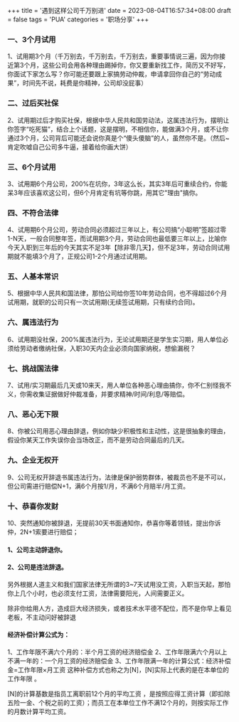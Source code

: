 +++
title = '遇到这样公司千万别进'
date =  2023-08-04T16:57:34+08:00
draft = false
tags = 'PUA'
categories = '职场分享'
+++

### 一、3个月试用
1、试用期3个月（千万别去，千万别去，千万别去，重要事情说三遍，因为你接近第3个月，这些公司会用各种理由踢掉你，你又要重新找工作，简历又不好写，你面试下家怎么写？你可能还要跟上家搞劳动仲裁，申请拿回你自己的“劳动成果”，时间先不说，耗费是你精神，公司却没屁事）

### 二、过后买社保
2、试用期过后才购买社保，根据中华人民共和国劳动法，这属违法行为，摆明让你签字“吃死猫”，结合上个话题，这是摆明，不相信你，能做满3个月，或不让你通过3个月，公司背后可能还会说你真是个“傻头傻脑”的人，虽然你不是。（然后~肯定吹嘘自己公司多牛逼，接着给你画大饼）

### 三、6个月试用
3、试用期6个月公司，200%在坑你，3年这么长，其实3年后可重续合约，你能呆3年应该喜欢这公司，但6个月肯定有坑等你跳，用其它"理由"搞你。

### 四、不符合法律
4、试用期6个月公司，劳动合同必须超过三年以上，有公司搞“小聪明”签超过零1-N天，一般合同整年签，而试用期3个月，劳动合同也最低要三年以上，比喻你今天入职到三年后的今天其实不足3年【除非零几天】，但不足3年，劳动合同试用期就不能填3个月了，正规公司1-2个月通过试用期。

### 五、人基本常识
5、根据中华人民共和国法律，那怕公司给你签10年劳动合同，也不得超过6个月试用期，就职的公司只有一次试用期(无续签试用期，只有续约合同)。

### 六、属违法行为
6、试用期没社保，200%属违法行为，无论试用期还是学生实习期，用人单位必须给劳动者缴纳社保，入职30天内企业必须向国家纳税，想偷漏税？

### 七、挑战国法律
7、试用/实习期最后几天或10来天，用人单位各种恶心理由搞你，你不仁别怪我不义，你需收集证据做好仲裁准备，并要求精神/时间/利息/等赔偿。

### 八、恶心无下限
8、你被公司用恶心理由辞退，例如你缺少积极性和主动性，这是很抽象的理由，假设你某天工作失误你会当场改正，而不是劳动合同最后的几天。

### 九、企业无权开
9、公司无权开辞退书属违法行为，法律是保护弱势群体，被裁员也不是不可以，但公司需进行赔偿N+1，满6个月按1/月，不满6个月赔半/月工资。

### 十、恭喜你发财
10、突然通知你被辞退，无提前30天书面通知你，恭喜你等着领钱，提出你诉仲，2N+1索要进行赔偿；
#### 1、公司主动辞退你。
#### 2、公司是违法辞退。
另外根据人道主义和我们国家法律无所谓的3~7天试用没工资，入职当天起，那怕你上几个小时，也必须支付工资，法律需要阳光，人间需要正义。

除非你给用人方，造成巨大经济损失，或者技术水平德不配位，而不是你早上看见老板，不主动问好被辞退

#### 经济补偿计算公式为：
1、工作年限不满六个月的：半个月工资的经济赔偿金
2、工作年限满六个月以上不满一年的：一个月工资的经济赔偿金
3、工作年限满一年的计算公式：经济补偿金=工作年限×月工资
这种补偿方式也称之为[N]，[N]实际上代表的是在本单位的工作年限 。

[N]的计算基数是指员工离职前12个月的平均工资 ，是按照应得工资计算（即扣除五险一金、个税之前的工资）；而员工在本单位工作不满12个月的，则按实际工作的月数计算平均工资。
